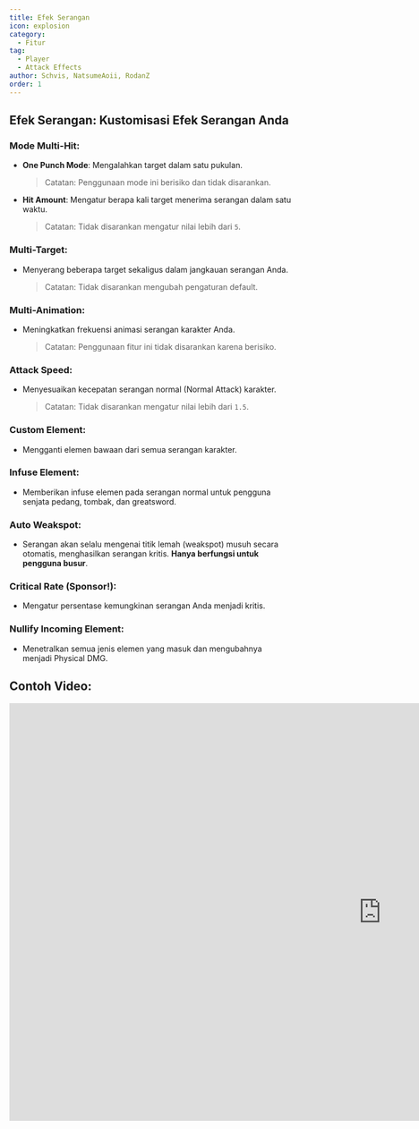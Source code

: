 ```yaml
---
title: Efek Serangan
icon: explosion
category:
  - Fitur
tag:
  - Player
  - Attack Effects
author: Schvis, NatsumeAoii, RodanZ
order: 1
---
```


## Efek Serangan: Kustomisasi Efek Serangan Anda

### Mode Multi-Hit:
- **One Punch Mode**: Mengalahkan target dalam satu pukulan.
  > Catatan: Penggunaan mode ini berisiko dan tidak disarankan.
- **Hit Amount**: Mengatur berapa kali target menerima serangan dalam satu waktu.
  > Catatan: Tidak disarankan mengatur nilai lebih dari `5`.

### Multi-Target:
- Menyerang beberapa target sekaligus dalam jangkauan serangan Anda.
  > Catatan: Tidak disarankan mengubah pengaturan default.

### Multi-Animation:
- Meningkatkan frekuensi animasi serangan karakter Anda.
  > Catatan: Penggunaan fitur ini tidak disarankan karena berisiko.

### Attack Speed:
- Menyesuaikan kecepatan serangan normal (Normal Attack) karakter.
  > Catatan: Tidak disarankan mengatur nilai lebih dari `1.5`.

### Custom Element:
- Mengganti elemen bawaan dari semua serangan karakter.

### Infuse Element:
- Memberikan infuse elemen pada serangan normal untuk pengguna senjata pedang, tombak, dan greatsword.

### Auto Weakspot:
- Serangan akan selalu mengenai titik lemah (weakspot) musuh secara otomatis, menghasilkan serangan kritis. **Hanya berfungsi untuk pengguna busur**.

### Critical Rate (Sponsor!):
- Mengatur persentase kemungkinan serangan Anda menjadi kritis.

### Nullify Incoming Element:
- Menetralkan semua jenis elemen yang masuk dan mengubahnya menjadi Physical DMG.

## Contoh Video:

<div class="iframe-container"><iframe width="1328" height="747" src="https://www.youtube.com/embed/pSAxKoneT64?list=PL5eI1Tb64p56g27qfYk7VuFTz4FK6YrKa" title="Multi-Instance V (Updated)" frameborder="0" allow="accelerometer; autoplay; clipboard-write; encrypted-media; gyroscope; picture-in-picture; web-share" referrerpolicy="strict-origin-when-cross-origin" allowfullscreen></iframe></div>
